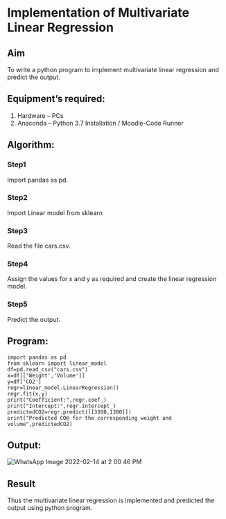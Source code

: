 # Implementation of Multivariate Linear Regression
## Aim
To write a python program to implement multivariate linear regression and predict the output.
## Equipment’s required:
1.	Hardware – PCs
2.	Anaconda – Python 3.7 Installation / Moodle-Code Runner
## Algorithm:
### Step1
Import pandas as pd.

### Step2
Import Linear model from sklearn

### Step3
Read the file cars.csv.

### Step4
Assign the values for x and y as required and create the linear regression model.

### Step5
Predict the output.

## Program:
```
import pandas as pd
from sklearn import linear_model
df=pd.read_csv("cars.csv")
x=df[['Weight','Volume']]
y=df['CO2']
regr=linear_model.LinearRegression()
regr.fit(x,y)
print("Coefficient:",regr.coef_)
print("Intercept:",regr.intercept_)
predictedCO2=regr.predict([[3300,1300]])
print("Predicted CO@ for the corresponding weight and volume",predictedCO2)

```
## Output:
![WhatsApp Image 2022-02-14 at 2 00 46 PM](https://user-images.githubusercontent.com/59290560/153830857-08ff0283-7b5b-4217-a55a-fd3baefdee23.jpeg)



## Result
Thus the multivariate linear regression is implemented and predicted the output using python program.
